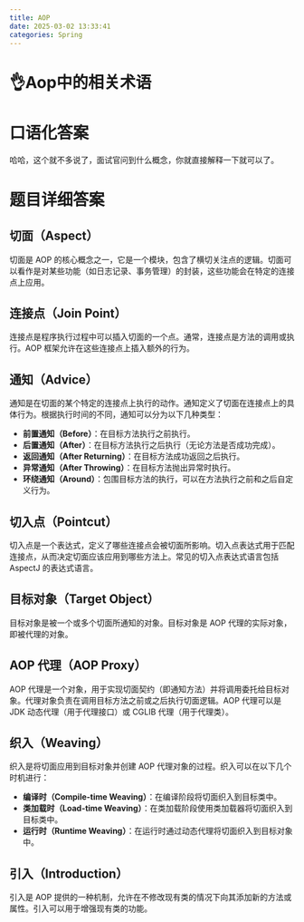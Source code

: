 ```yaml
---
title: AOP
date: 2025-03-02 13:33:41
categories: Spring
---
```


# 👌Aop中的相关术语

# 口语化答案
哈哈，这个就不多说了，面试官问到什么概念，你就直接解释一下就可以了。

# 题目详细答案
## 切面（Aspect）
切面是 AOP 的核心概念之一，它是一个模块，包含了横切关注点的逻辑。切面可以看作是对某些功能（如日志记录、事务管理）的封装，这些功能会在特定的连接点上应用。

## 连接点（Join Point）
连接点是程序执行过程中可以插入切面的一个点。通常，连接点是方法的调用或执行。AOP 框架允许在这些连接点上插入额外的行为。

## 通知（Advice）
通知是在切面的某个特定的连接点上执行的动作。通知定义了切面在连接点上的具体行为。根据执行时间的不同，通知可以分为以下几种类型：

+ **前置通知（Before）**：在目标方法执行之前执行。
+ **后置通知（After）**：在目标方法执行之后执行（无论方法是否成功完成）。
+ **返回通知（After Returning）**：在目标方法成功返回之后执行。
+ **异常通知（After Throwing）**：在目标方法抛出异常时执行。
+ **环绕通知（Around）**：包围目标方法的执行，可以在方法执行之前和之后自定义行为。

## 切入点（Pointcut）
切入点是一个表达式，定义了哪些连接点会被切面所影响。切入点表达式用于匹配连接点，从而决定切面应该应用到哪些方法上。常见的切入点表达式语言包括 AspectJ 的表达式语言。

## 目标对象（Target Object）
目标对象是被一个或多个切面所通知的对象。目标对象是 AOP 代理的实际对象，即被代理的对象。

## AOP 代理（AOP Proxy）
AOP 代理是一个对象，用于实现切面契约（即通知方法）并将调用委托给目标对象。代理对象负责在调用目标方法之前或之后执行切面逻辑。AOP 代理可以是 JDK 动态代理（用于代理接口）或 CGLIB 代理（用于代理类）。

## 织入（Weaving）
织入是将切面应用到目标对象并创建 AOP 代理对象的过程。织入可以在以下几个时机进行：

+ **编译时（Compile-time Weaving）**：在编译阶段将切面织入到目标类中。
+ **类加载时（Load-time Weaving）**：在类加载阶段使用类加载器将切面织入到目标类中。
+ **运行时（Runtime Weaving）**：在运行时通过动态代理将切面织入到目标对象中。

## 引入（Introduction）
引入是 AOP 提供的一种机制，允许在不修改现有类的情况下向其添加新的方法或属性。引入可以用于增强现有类的功能。